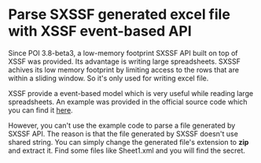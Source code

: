 # Parse SXSSF generated excel file with XSSF event-based API

Since POI 3.8-beta3, a low-memory footprint SXSSF API built on top of XSSF was provided. Its advantage is writing large spreadsheets. SXSSF achives its low memory footprint by limiting access to the rows that are within a sliding window. So it's only used for writing excel file.

XSSF provide a event-based model which is very useful while reading large spreadsheets. An example was provided in the official source code which you can find it [here](http://svn.apache.org/repos/asf/poi/trunk/src/examples/src/org/apache/poi/xssf/eventusermodel/XLSX2CSV.java).

However, you can't use the example code to parse a file generated by SXSSF API. The reason is that the file generated by SXSSF doesn't use shared string. You can simply change the generated file's extension to **zip** and extract it. Find some files like Sheet1.xml and you will find the secret.
